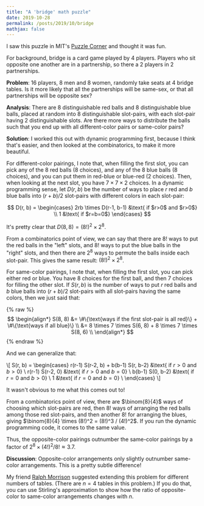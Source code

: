 ```yaml
---
title: "A 'bridge' math puzzle"
date: 2019-10-28
permalink: /posts/2019/10/bridge
mathjax: false
---
```


I saw this puzzle in MIT's [Puzzle
Corner](https://alum.mit.edu/slice/reflections-puzzle-guy) and thought it was
fun.

For background, bridge is a card game played by 4 players. Players who sit
opposite one another are in a partnership, so there a 2 players in 2
partnerships.

**Problem**: 16 players, 8 men and 8 women, randomly take seats at 4 bridge
tables. Is it more likely that all the partnerships will be same-sex, or that
all partnerships will be opposite sex?

**Analysis**: There are 8 distinguishable red balls and 8 distinguishable blue
balls, placed at random into 8 distinguishable slot-pairs, with each slot-pair
having 2 distinguishable slots. Are there more ways to distribute the balls such
that you end up with all different-color pairs or same-color pairs?

**Solution**: I worked this out with dynamic programming first, because I think
that's easier, and then looked at the combinatorics, to make it more beautiful.

For different-color pairings, I note that, when filling the first slot, you can
pick any of the 8 red balls (8 choices), and any of the 8 blue balls (8
choices), and you can put them in red-blue or blue-red (2 choices). Then, when
looking at the next slot, you have $7 \times 7 \times 2$ choices. In a dynamic
programming sense, let $D(r, b)$ be the number of ways to place $r$ red and $b$
blue balls into $(r + b)/2$ slot-pairs with different colors in each slot-pair:

$$
D(r, b) = \begin{cases}
2rb \times D(r-1, b-1) &\text{ if $r>0$ and $r>0$} \\
1 &\text{ if $r=b=0$}
\end{cases}
$$

It's pretty clear that $D(8,8) = (8!)^2 \times 2^8$.

From a combinatorics point of view, we can say that there are $8!$ ways to put
the red balls in the "left" slots, and $8!$ ways to put the blue balls in the
"right" slots, and then there are $2^8$ ways to permute the balls inside each
slot-pair. This gives the same result: $(8!)^2 \times 2^8$.

For same-color pairings, I note that, when filling the first slot, you can
pick either red or blue. You have 8 choices for the first ball, and then 7 choices
for filling the other slot. If $S(r, b)$ is the number of ways to put $r$ red
balls and $b$ blue balls into $(r + b)/2$ slot-pairs with all slot-pairs having
the same colors, then we just said that:

{% raw %}
$$
\begin{align*}
S(8, 8) &= \#\{\text{ways if the first slot-pair is all red}\} + \#\{\text{ways if all blue}\} \\
  &= 8 \times 7 \times S(6, 8) + 8 \times 7 \times S(8, 6) \\
\end{align*}
$$
{% endraw %}

And we can generalize that:

\\[
S(r, b) = \begin{cases}
r(r-1) S(r-2, b) + b(b-1) S(r, b-2) &\text{ if $r>0$ and $b>0$} \\
r(r-1) S(r-2, 0) &\text{ if $r>0$ and $b=0$} \\
b(b-1) S(0, b-2) &\text{ if $r=0$ and $b>0$} \\
1 &\text{ if $r=0$ and $b=0$} \\
\end{cases}
\\]

It wasn't obvious to me what this comes out to!

From a combinatorics point of view, there are $\binom{8}{4}$ ways of choosing
which slot-pairs are red, then $8!$ ways of arranging the red balls among those
red slot-pairs, and then another $8!$ for arranging the blues, giving
$\binom{8}{4} \times (8!)^2 = (8!)^3 / (4!)^2$. If you run the dynamic programming
code, it comes to the same value.

Thus, the opposite-color pairings outnumber the same-color pairings by a factor of
$2^8 \times (4!)^2 / 8! \approx 3.7$.

**Discussion**: Opposite-color arrangements only slightly outnumber same-color
arrangements. This is a pretty subtle difference!

My friend [Ralph Morrison](https://sites.williams.edu/10rem/) suggested
extending this problem for different numbers of tables. (There are $n=4$ tables
in this problem.) If you do that, you can use Stirling's approximation to show
how the ratio of opposite-color to same-color arrangements changes with $n$.
